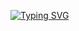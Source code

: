 [![Typing SVG](https://readme-typing-svg.demolab.com/?lines=Hello%2C+World!+I'm+Kaio+Sumikawa&color=00FF00&center=true&size=30)](https://github.com/kaio-sumikawa)

